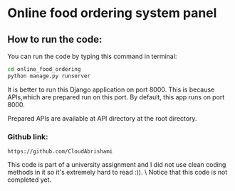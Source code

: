 # Online food ordering system panel

## How to run the code:
You can run the code by typing this command in terminal:

```bash
cd online_food_ordering
python manage.py runserver
```
It is better to run this Django application on port 8000. This is because APIs,which are prepared run on this port. By default, this app runs on port 8000.

Prepared APIs are available at API directory at the root directory.

### Github link:
    https://github.com/CloudAbrishami
This code is part of a university assignment and I did not use clean coding methods in it so it's extremely hard to read :)). 
\\
Notice that this code is not completed yet.
